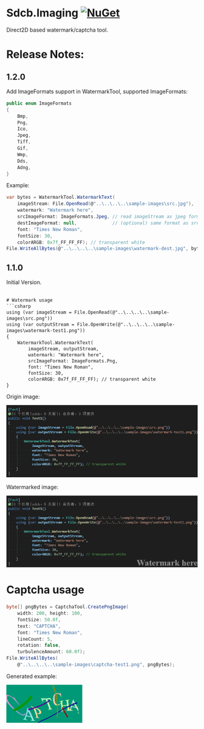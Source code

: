# Sdcb.Imaging [![NuGet](https://img.shields.io/badge/nuget-1.2.0-blue.svg)](https://www.nuget.org/packages/Sdcb.Imaging)
Direct2D based watermark/captcha tool.

# Release Notes:

## 1.2.0
Add ImageFormats support in WatermarkTool, supported ImageFormats:
```csharp
public enum ImageFormats
{
    Bmp,
    Png,
    Ico,
    Jpeg,
    Tiff,
    Gif,
    Wmp,
    Dds,
    Adng,
}
```

Example: 
```csharp
var bytes = WatermarkTool.WatermarkText(
    imageStream: File.OpenRead(@"..\..\..\..\sample-images\src.jpg"),
    watermark: "Watermark here",
    srcImageFormat: ImageFormats.Jpeg, // read imageStream as jpeg format.
    destImageFormat: null,             // (optional) same format as src, can be specified,
    font: "Times New Roman",
    fontSize: 30,
    colorARGB: 0x7f_FF_FF_FF); // transparent white
File.WriteAllBytes(@"..\..\..\..\sample-images\watermark-dest.jpg", bytes);
```

## 1.1.0
Initial Version.
```

# Watermark usage
```csharp
using (var imageStream = File.OpenRead(@"..\..\..\..\sample-images\src.png"))
using (var outputStream = File.OpenWrite(@"..\..\..\..\sample-images\watermark-test1.png"))
{
    WatermarkTool.WatermarkText(
        imageStream, outputStream,
        watermark: "Watermark here",
        srcImageFormat: ImageFormats.Png,
        font: "Times New Roman",
        fontSize: 30,
        colorARGB: 0x7f_FF_FF_FF); // transparent white
}
```

Origin image: 

![src.png](./sample-images/src.png)

Watermarked image:

![watermark-test1.png](./sample-images/watermark-test1.png)

# Captcha usage
```csharp
byte[] pngBytes = CaptchaTool.CreatePngImage(
    width: 200, height: 100, 
    fontSize: 50.0f, 
    text: "CAPTCHA", 
    font: "Times New Roman", 
    lineCount: 5, 
    rotation: false, 
    turbulenceAmount: 60.0f);
File.WriteAllBytes(
    @"..\..\..\..\sample-images\captcha-test1.png", pngBytes);
```

Generated example:

![captcha-test1.png](./sample-images/captcha-test1.png)
